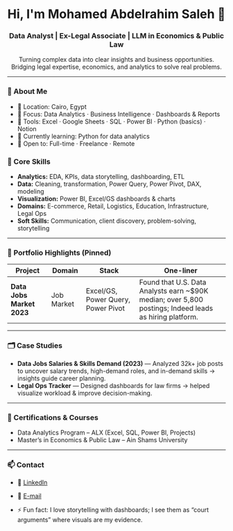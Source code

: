 <h1 align="center">Hi, I'm Mohamed Abdelrahim Saleh 👋</h1>
<h3 align="center">Data Analyst | Ex-Legal Associate | LLM in Economics & Public Law</h3>

<p align="center">
Turning complex data into clear insights and business opportunities.<br/>
Bridging legal expertise, economics, and analytics to solve real problems.
</p>

---

### 🚀 About Me
- 📍 Location: Cairo, Egypt  
- 🎯 Focus: Data Analytics · Business Intelligence · Dashboards & Reports  
- 🧰 Tools: Excel · Google Sheets · SQL · Power BI · Python (basics) · Notion  
- 🌱 Currently learning: Python for data analytics  
- 🤝 Open to: Full-time · Freelance · Remote  

### 🧠 Core Skills
- **Analytics:** EDA, KPIs, data storytelling, dashboarding, ETL  
- **Data:** Cleaning, transformation, Power Query, Power Pivot, DAX, modeling  
- **Visualization:** Power BI, Excel/GS dashboards & charts  
- **Domains:** E-commerce, Retail, Logistics, Education, Infrastructure, Legal Ops  
- **Soft Skills:** Communication, client discovery, problem-solving, storytelling  

---

### 📌 Portfolio Highlights (Pinned)

| Project | Domain | Stack | One-liner |
|---|---|---|---|
| **Data Jobs Market 2023** | Job Market | Excel/GS, Power Query, Power Pivot | Found that U.S. Data Analysts earn ~$90K median; over 5,800 postings; Indeed leads as hiring platform. |
---

### 🗂️ Case Studies
- **Data Jobs Salaries & Skills Demand (2023)** — Analyzed 32k+ job posts to uncover salary trends, high-demand roles, and in-demand skills → insights guide career planning.  
- **Legal Ops Tracker** — Designed dashboards for law firms → helped visualize workload & improve decision-making.  

---

### 🏅 Certifications & Courses
- Data Analytics Program – ALX (Excel, SQL, Power BI, Projects)  
- Master’s in Economics & Public Law – Ain Shams University  

---

### 📫 Contact
- 💼 [LinkedIn](https://www.linkedin.com/in/mohamedabdelrahimsaleh)  
- 📧 [E-mail](mailto:Mohamedrahimsaleh@gmail.com)
  
- ⚡ Fun fact: I love storytelling with dashboards; I see them as “court arguments” where visuals are my evidence.
